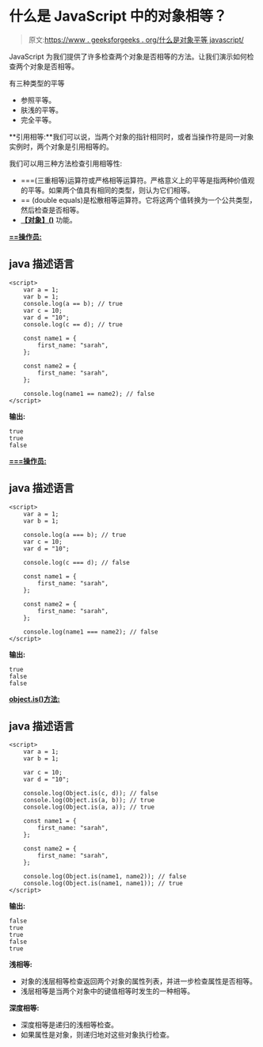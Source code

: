 # 什么是 JavaScript 中的对象相等？

> 原文:[https://www . geeksforgeeks . org/什么是对象平等 javascript/](https://www.geeksforgeeks.org/what-is-object-equality-in-javascript/)

JavaScript 为我们提供了许多检查两个对象是否相等的方法。让我们演示如何检查两个对象是否相等。

有三种类型的平等

*   参照平等。
*   肤浅的平等。
*   完全平等。

**引用相等:**我们可以说，当两个对象的指针相同时，或者当操作符是同一对象实例时，两个对象是引用相等的。

我们可以用三种方法检查引用相等性:

*   ===(三重相等)运算符或严格相等运算符。严格意义上的平等是指两种价值观的平等。如果两个值具有相同的类型，则认为它们相等。
*   == (double equals)是松散相等运算符。它将这两个值转换为一个公共类型，然后检查是否相等。
*   [**【对象】()**](https://www.geeksforgeeks.org/object-is-in-javascript/) 功能。

[**==操作员:**](https://www.geeksforgeeks.org/javascript-operators/)

## java 描述语言

```
<script>
    var a = 1;
    var b = 1;
    console.log(a == b); // true
    var c = 10;
    var d = "10";
    console.log(c == d); // true

    const name1 = {
        first_name: "sarah",
    };

    const name2 = {
        first_name: "sarah",
    };

    console.log(name1 == name2); // false
</script>
```

**输出:**

```
true
true
false
```

[**===操作员:**](https://www.geeksforgeeks.org/javascript-operators/)

## java 描述语言

```
<script>
    var a = 1;
    var b = 1;

    console.log(a === b); // true
    var c = 10;
    var d = "10";

    console.log(c === d); // false

    const name1 = {
        first_name: "sarah",
    };

    const name2 = {
        first_name: "sarah",
    };

    console.log(name1 === name2); // false
</script>
```

**输出:**

```
true
false
false
```

[**object.is()方法:**](https://www.geeksforgeeks.org/object-is-in-javascript/)

## java 描述语言

```
<script>
    var a = 1;
    var b = 1;

    var c = 10;
    var d = "10";

    console.log(Object.is(c, d)); // false
    console.log(Object.is(a, b)); // true
    console.log(Object.is(a, a)); // true

    const name1 = {
        first_name: "sarah",
    };

    const name2 = {
        first_name: "sarah",
    };

    console.log(Object.is(name1, name2)); // false
    console.log(Object.is(name1, name1)); // true
</script>
```

**输出:**

```
false
true
true
false
true
```

**浅相等:**

*   对象的浅层相等检查返回两个对象的属性列表，并进一步检查属性是否相等。
*   浅层相等是当两个对象中的键值相等时发生的一种相等。

**深度相等:**

*   深度相等是递归的浅相等检查。
*   如果属性是对象，则递归地对这些对象执行检查。
